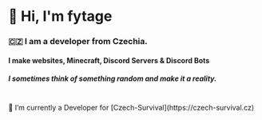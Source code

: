 <h1>👋 Hi, I'm fytage</h1>
<h3>🇨🇿 I am a developer from Czechia. </h3>
<h4>I make websites, Minecraft, Discord Servers & Discord Bots</h4>
<h5>I sometimes think of something random and make it a reality.</h5>

<br>
🔭 I’m currently a Developer for [Czech-Survival](https://czech-survival.cz)
